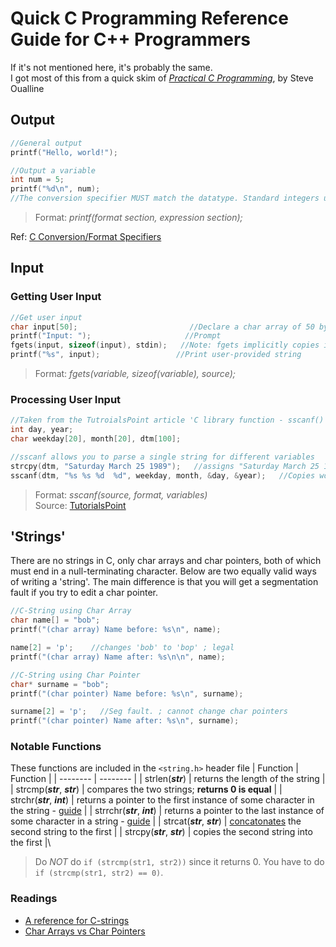 # Quick C Programming Reference Guide for C++ Programmers
If it's not mentioned here, it's probably the same. <br />
I got most of this from a quick skim of [_Practical C Programming_](https://www.amazon.com/Practical-Programming-Does-Nutshell-Handbooks/dp/1565923065), by Steve Oualline

## Output
```C
//General output
printf("Hello, world!");

//Output a variable
int num = 5;
printf("%d\n", num);      
//The conversion specifier MUST match the datatype. Standard integers use %d.
```
> Format: _printf(format section, expression section);_
> 
Ref: [C Conversion/Format Specifiers](https://aticleworld.com/format-specifiers-in-c/)
## Input

### Getting User Input
```C
//Get user input
char input[50];                         //Declare a char array of 50 bytes
printf("Input: ");                     //Prompt
fgets(input, sizeof(input), stdin);   //Note: fgets implicitly copies in a newline character.
printf("%s", input);                 //Print user-provided string
```
> Format: _fgets(variable, sizeof(variable), source);_

### Processing User Input
```C
//Taken from the TutroialsPoint article 'C library function - sscanf()', linked below
int day, year;
char weekday[20], month[20], dtm[100];

//sscanf allows you to parse a single string for different variables
strcpy(dtm, "Saturday March 25 1989");   //assigns "Saturday March 25 1989" to "dtm"
sscanf(dtm, "%s %s %d  %d", weekday, month, &day, &year);   //Copies word/integer sequentially into the appropriate variables
```
> Format: _sscanf(source, format, variables)_ <br />
> Source: [TutorialsPoint](https://www.tutorialspoint.com/c_standard_library/c_function_sscanf.htm)

## 'Strings'
There are no strings in C, only char arrays and char pointers, both of which must end in a null-terminating character. 
Below are two equally valid ways of writing a 'string'. 
The main difference is that you will get a segmentation fault if you try to edit a char pointer.
```C
//C-String using Char Array
char name[] = "bob";
printf("(char array) Name before: %s\n", name);

name[2] = 'p';    //changes 'bob' to 'bop' ; legal
printf("(char array) Name after: %s\n\n", name);

//C-String using Char Pointer
char* surname = "bob";
printf("(char pointer) Name before: %s\n", surname);

surname[2] = 'p';   //Seg fault. ; cannot change char pointers
printf("(char pointer) Name after: %s\n", surname);
```

### Notable Functions
These functions are included in the `<string.h>` header file
| Function | Function |
| -------- | -------- |
| strlen(_**str**_) | returns the length of the string |
| strcmp(_**str**_, _**str**_) | compares the two strings; **returns 0 is equal** |
| strchr(_**str**_, _**int**_) | returns a pointer to the first instance of some character in the string - [guide](https://www.tutorialspoint.com/c_standard_library/c_function_strchr.htm) |
| strrchr(_**str**_, _**int**_) | returns a pointer to the last instance of some character in a string - [guide](https://www.tutorialspoint.com/c_standard_library/c_function_strrchr.htm) |
| strcat(_**str**_, _**str**_) | [concatonates](https://www.programmingsimplified.com/c-program-concatenate-strings) the second string to the first |
| strcpy(_**str**_, _**str**_) | copies the second string into the first |\
> Do _NOT_ do `if (strcmp(str1, str2))` since it returns 0. You have to do `if (strcmp(str1, str2) == 0)`.

### Readings
- [A reference for C-strings](https://www.tutorialspoint.com/cprogramming/c_strings.htm)
- [Char Arrays vs Char Pointers](https://stackoverflow.com/questions/10186765/what-is-the-difference-between-char-array-and-char-pointer-in-c)
